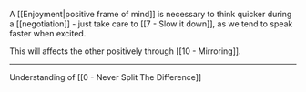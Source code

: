 A [[Enjoyment|positive frame of mind]] is necessary to think quicker during a [[negotiation]] - just take care to [[7 - Slow it down]], as we tend to speak faster when excited.

This will affects the other positively through [[10 - Mirroring]].

---

Understanding of [[0 - Never Split The Difference]]